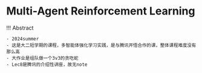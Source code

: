 # Multi-Agent Reinforcement Learning

!!! Abstract

    - 2024summer
    - 这是大二短学期的课程，多智能体强化学习实践，是与腾讯开悟合作的课，整体课程难度没有那么高
    - 大作业是组队做一个3v3的贪吃蛇
    - Lec8是腾讯的介绍性讲座，故无note
